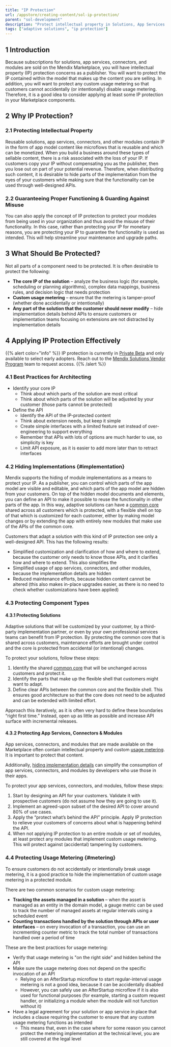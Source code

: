 ```yaml
---
title: "IP Protection"
url: /appstore/creating-content/sol-ip-protection/
parent: "sol-development"
description: "Protect intellectual property in Solutions, App Services & Connectors"
tags: ["adaptive solutions", "ip protection"]
---
```


## 1 Introduction

Because subscriptions for solutions, app services, connectors, and modules are sold on the Mendix Marketplace, you will have intellectual property (IP) protection concerns as a publisher. You will want to protect the IP contained within the model that makes up the content you are selling. In addition, you will want to protect any custom usage metering so that customers cannot accidentally (or intentionally) disable usage metering. Therefore, it is a good idea to consider applying at least some IP protection in your Marketplace components.

## 2 Why IP Protection?

### 2.1 Protecting Intellectual Property

Reusable solutions, app services, connectors, and other modules contain IP in the form of app model content like microflows that is reusable and which can be monetized. When you build a business around these types of sellable content, there is a risk associated with the loss of your IP. If customers copy your IP without compensating you as the publisher, then you lose out on part of your potential revenue. Therefore, when distributing such content, it is desirable to hide parts of the implementation from the eyes of your customers while making sure that the functionality can be used through well-designed APIs.

### 2.2 Guaranteeing Proper Functioning & Guarding Against Misuse

You can also apply the concept of IP protection to protect your modules from being used in your organization and thus avoid the misuse of their functionality. In this case, rather than protecting your IP for monetary reasons, you are protecting your IP to guarantee the functionality is used as intended. This will help streamline your maintenance and upgrade paths. 

## 3 What Should Be Protected?

Not all parts of a component need to be protected. It is often desirable to protect the following:

* **The core IP of the solution** – analyze the business logic (for example, scheduling or planning algorithms), complex data mappings, business rules, and decision logic that needs protection
* **Custom usage metering** – ensure that the metering is tamper-proof (whether done accidentally or intentionally)
* **Any part of the solution that the customer should never modify** – hide implementation details behind APIs to ensure customers or implementation teams focusing on extensions are not distracted by implementation details

## 4 Applying IP Protection Effectively

{{% alert color="info" %}}
IP protection is currently in [Private Beta](/releasenotes/beta-features/) and only available to select early adopters. Reach out to the [Mendix Solutions Vendor Program](https://www.mendix.com/marketplace-vendor-program/solutions/) team to request access.
{{% /alert %}}

### 4.1 Best Practices for Architecting

* Identify your core IP
	* Think about which parts of the solution are most critical
	* Think about which parts of the solution will be adjusted by your customer (those parts cannot be protected)
* Define the API
	* Identify the API of the IP-protected content
	* Think about extension needs, but keep it simple
	* Create simple interfaces with a limited feature set instead of over-engineering to support everything
	* Remember that APIs with lots of options are much harder to use, so simplicity is key
	* Limit API exposure, as it is easier to add more later than to retract interfaces

### 4.2 Hiding Implementations {#implementation}

Mendix supports the hiding of module implementations as a means to protect your IP. As a publisher, you can control which parts of the app model are visible and editable, and which parts of the app model are hidden from your customers. On top of the hidden model documents and elements, you can define an API to make it possible to reuse the functionality in other parts of the app. In this way, adaptive solutions can have a [common core](/appstore/creating-content/sol-architecting/#three-parts) shared across all customers which is protected, with a flexible shell on top of that which is customized for each customer, either by making model changes or by extending the app with entirely new modules that make use of the APIs of the common core.

<!-- [TODO: add visual describing 80/20 rule with common core and flexible shell with model customizations & extensions] -->

Customers that adapt a solution with this kind of IP protection see only a well-designed API. This has the following results:

* Simplified customization and clarification of how and where to extend, because the customer only needs to know those APIs, and it clarifies how and where to extend. This also simplifies the
* Simplified usage of app services, connectors, and other modules, because the implementation details are hidden
* Reduced maintenance efforts, because hidden content cannot be altered (this also makes in-place upgrades easier, as there is no need to check whether customizations have been applied)

### 4.3 Protecting Component Types

#### 4.3.1 Protecting Solutions

Adaptive solutions that will be customized by your customer, by a third-party implementation partner, or even by your own professional services teams can benefit from IP protection. By protecting the common core that is shared across customers, maintenance efforts are brought under control and the core is protected from accidental (or intentional) changes.

To protect your solutions, follow these steps:

1. Identify the shared [common core](/appstore/creating-content/sol-architecting/#three-parts) that will be unchanged across customers and protect it.
2. Identify the parts that make up the flexible shell that customers might want to adapt.
3. Define clear APIs between the common core and the flexible shell. This ensures good architecture so that the core does not need to be adjusted and can be extended with limited effort.

Approach this iteratively, as it is often very hard to define these boundaries “right first time.” Instead, open up as little as possible and increase API surface with incremental releases.

#### 4.3.2 Protecting App Services, Connectors & Modules

App services, connectors, and modules that are made available on the Marketplace often contain intellectual property and custom [usage metering](#metering). It is important to protect that content.

Additionally, [hiding implementation details](#implementation) can simplify the consumption of app services, connectors, and modules by developers who use those in their apps.

To protect your app services, connectors, and modules, follow these steps:

1. Start by designing an API for your customers. Validate it with prospective customers (do not assume how they are going to use it).
2. Implement an agreed-upon subset of the desired API to cover around 80% of use cases.
3. Apply the “protect what’s behind the API” principle. Apply IP protection to relieve your customers of concerns about what is happening behind the API.
4. When not applying IP protection to an entire module or set of modules, at least protect any modules that implement custom usage metering. This will protect against (accidental) tampering by customers.

<!--TODO: Add references to app services & connectors guides - or make this doc generic for creating all content and move out of solutions section?-->

### 4.4 Protecting Usage Metering {#metering}

To ensure customers do not accidentally or intentionally break usage metering, it is a good practice to hide the implementation of custom usage metering in a protected module.

There are two common scenarios for custom usage metering:

<!-- TODO: Check limitation: scheduled events can be disabled by the operator of an app. -->

* **Tracking the assets managed in a solution** – when the asset is managed as an entity in the domain model, a gauge metric can be used to track the number of managed assets at regular intervals using a scheduled event
* **Counting transactions handled by the solution through APIs or user interfaces** – on every invocation of a transaction, you can use an incrementing counter metric to track the total number of transactions handled over a period of time

These are the best practices for usage metering:

* Verify that usage metering is "on the right side" and hidden behind the API
* Make sure the usage metering does not depend on the specific invocation of an API
	* Relying on an AfterStartup microflow to start regular-interval usage metering is not a good idea, because it can be accidentally disabled
	* However, you can safely use an AfterStartup microflow if it is also used for functional purposes (for example, starting a custom request handler, or initializing a module when the module will not function without it)
* Have a legal agreement for your solution or app service in place that includes a clause requiring the customer to ensure that any custom usage metering functions as intended
	* This means that, even in the case where for some reason you cannot protect the metering implementation at the technical level, you are still covered at the legal level

<!-- TODO: Provide examples -->
